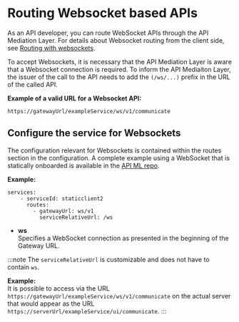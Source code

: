 # Routing Websocket based APIs

As an API developer, you can route WebSocket APIs through the API Mediation Layer. For details about Websocket routing from the client side, see [Routing with websockets](../../user-guide/routing-with-websockets.md).

To accept Websockets, it is necessary that the API Mediation Layer is aware that a Websocket connection is required. To inform the API Mediaiton Layer, the issuer of the call to the API needs to add the `(/ws/...)` prefix in the URL of the called API. 

**Example of a valid URL for a Websocket API:**

`https://gatewayUrl/exampleService/ws/v1/communicate` 

## Configure the service for Websockets

The configuration relevant for Websockets is contained within the routes section in the configuration. A complete example using a WebSocket that is statically onboarded is available in the [API ML repo](https://github.com/zowe/api-layer/blob/567c261bbe3e8702b62cdbc73afcdf0afa847a8b/config/docker/api-defs/staticclient.yml#L66).

**Example:**
```
services:
    - serviceId: staticclient2
      routes:
        - gatewayUrl: ws/v1
          serviceRelativeUrl: /ws
```

* **ws**  
  Specifies a WebSocket connection as presented in the beginning of the Gateway URL. 

:::note
The `serviceRelativeUrl` is customizable and does not have to contain `ws`.

**Example:**  
It is possible to access via the URL `https://gatewayUrl/exampleService/ws/v1/communicate` on the actual server that would appear as the URL `https://serverUrl/exampleService/ui/communicate`.
:::